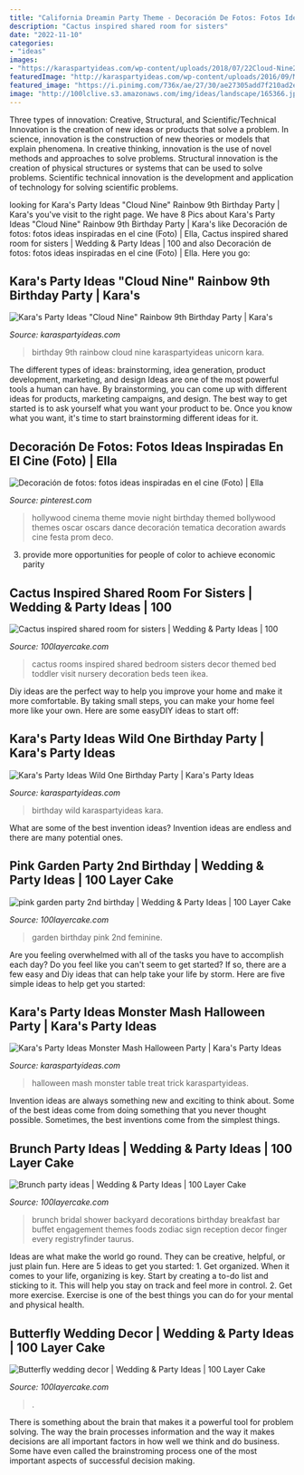 ```yaml
---
title: "California Dreamin Party Theme - Decoración De Fotos: Fotos Ideas Inspiradas En El Cine (foto)"
description: "Cactus inspired shared room for sisters"
date: "2022-11-10"
categories:
- "ideas"
images:
- "https://karaspartyideas.com/wp-content/uploads/2018/07/22Cloud-Nine22-Rainbow-9th-Birthday-Party-via-Karas-Party-Ideas-KarasPartyIdeas.com44.jpeg"
featuredImage: "http://karaspartyideas.com/wp-content/uploads/2016/09/Monster-Mash-Halloween-Party-via-Karas-Party-Ideas-KarasPartyIdeas.com24.jpeg"
featured_image: "https://i.pinimg.com/736x/ae/27/30/ae27305add7f210ad2e6286c524d0bd3.jpg"
image: "http://100lclive.s3.amazonaws.com/img/ideas/landscape/165366.jpg"
---
```



Three types of innovation: Creative, Structural, and Scientific/Technical
Innovation is the creation of new ideas or products that solve a problem. In science, innovation is the construction of new theories or models that explain phenomena. In creative thinking, innovation is the use of novel methods and approaches to solve problems. Structural innovation is the creation of physical structures or systems that can be used to solve problems. Scientific technical innovation is the development and application of technology for solving scientific problems.

	

		
looking for Kara&#039;s Party Ideas &quot;Cloud Nine&quot; Rainbow 9th Birthday Party | Kara&#039;s you've visit to the right page. We have 8 Pics about Kara&#039;s Party Ideas &quot;Cloud Nine&quot; Rainbow 9th Birthday Party | Kara&#039;s like Decoración de fotos: fotos ideas inspiradas en el cine (Foto) | Ella, Cactus inspired shared room for sisters | Wedding &amp; Party Ideas | 100 and also Decoración de fotos: fotos ideas inspiradas en el cine (Foto) | Ella. Here you go:
		
    
## Kara&#039;s Party Ideas &quot;Cloud Nine&quot; Rainbow 9th Birthday Party | Kara&#039;s

<img loading=lazy src="https://karaspartyideas.com/wp-content/uploads/2018/07/22Cloud-Nine22-Rainbow-9th-Birthday-Party-via-Karas-Party-Ideas-KarasPartyIdeas.com44.jpeg" onerror="this.onerror=null;this.src='https://tse2.mm.bing.net/th?id=OIP.IyD8BY4W1p0GwyBo6dqnRAHaLH&amp;pid=15.1';" alt="Kara&#039;s Party Ideas &quot;Cloud Nine&quot; Rainbow 9th Birthday Party | Kara&#039;s">

_Source: karaspartyideas.com_

>birthday 9th rainbow cloud nine karaspartyideas unicorn kara. 

	

The different types of ideas: brainstorming, idea generation, product development, marketing, and design
Ideas are one of the most powerful tools a human can have. By brainstorming, you can come up with different ideas for products, marketing campaigns, and design. The best way to get started is to ask yourself what you want your product to be. Once you know what you want, it's time to start brainstorming different ideas for it.

    
## Decoración De Fotos: Fotos Ideas Inspiradas En El Cine (Foto) | Ella

<img loading=lazy src="https://i.pinimg.com/736x/ae/27/30/ae27305add7f210ad2e6286c524d0bd3.jpg" onerror="this.onerror=null;this.src='https://tse1.mm.bing.net/th?id=OIP.G9gNgm8S5IZu4kKSkzRCWAHaNK&amp;pid=15.1';" alt="Decoración de fotos: fotos ideas inspiradas en el cine (Foto) | Ella">

_Source: pinterest.com_

>hollywood cinema theme movie night birthday themed bollywood themes oscar oscars dance decoración tematica decoration awards cine festa prom deco. 

	

3. provide more opportunities for people of color to achieve economic parity

    
## Cactus Inspired Shared Room For Sisters | Wedding &amp; Party Ideas | 100

<img loading=lazy src="http://100lclive.s3.amazonaws.com/img/ideas/landscape/196516.jpg" onerror="this.onerror=null;this.src='https://tse4.mm.bing.net/th?id=OIP.EbD9eDUSHtTIyjMkKcu0CgHaLH&amp;pid=15.1';" alt="Cactus inspired shared room for sisters | Wedding &amp; Party Ideas | 100">

_Source: 100layercake.com_

>cactus rooms inspired shared bedroom sisters decor themed bed toddler visit nursery decoration beds teen ikea. 

	

Diy ideas are the perfect way to help you improve your home and make it more comfortable. By taking small steps, you can make your home feel more like your own. Here are some easyDIY ideas to start off: 

    
## Kara&#039;s Party Ideas Wild One Birthday Party | Kara&#039;s Party Ideas

<img loading=lazy src="https://karaspartyideas.com/wp-content/uploads/2020/03/Wild-One-Birthday-Party-via-Karas-Party-Ideas-KarasPartyIdeas.com11.jpg" onerror="this.onerror=null;this.src='https://tse1.mm.bing.net/th?id=OIP.9NnnqyF4jz-M1hFOEyxCcAHaLH&amp;pid=15.1';" alt="Kara&#039;s Party Ideas Wild One Birthday Party | Kara&#039;s Party Ideas">

_Source: karaspartyideas.com_

>birthday wild karaspartyideas kara. 

	

What are some of the best invention ideas?
Invention ideas are endless and there are many potential ones.

    
## Pink Garden Party 2nd Birthday | Wedding &amp; Party Ideas | 100 Layer Cake

<img loading=lazy src="http://100lclive.s3.amazonaws.com/img/ideas/landscape/165366.jpg" onerror="this.onerror=null;this.src='https://tse4.mm.bing.net/th?id=OIP._T5cDAqPcKtds29Xjz8N-wHaJ8&amp;pid=15.1';" alt="pink garden party 2nd birthday | Wedding &amp; Party Ideas | 100 Layer Cake">

_Source: 100layercake.com_

>garden birthday pink 2nd feminine. 

	

Are you feeling overwhelmed with all of the tasks you have to accomplish each day? Do you feel like you can't seem to get started? If so, there are a few easy and Diy ideas that can help take your life by storm. Here are five simple ideas to help get you started:

    
## Kara&#039;s Party Ideas Monster Mash Halloween Party | Kara&#039;s Party Ideas

<img loading=lazy src="http://karaspartyideas.com/wp-content/uploads/2016/09/Monster-Mash-Halloween-Party-via-Karas-Party-Ideas-KarasPartyIdeas.com24.jpeg" onerror="this.onerror=null;this.src='https://tse1.mm.bing.net/th?id=OIP.GoskwO5NVVf9nJQgbqBunwHaE8&amp;pid=15.1';" alt="Kara&#039;s Party Ideas Monster Mash Halloween Party | Kara&#039;s Party Ideas">

_Source: karaspartyideas.com_

>halloween mash monster table treat trick karaspartyideas. 

	

Invention ideas are always something new and exciting to think about. Some of the best ideas come from doing something that you never thought possible. Sometimes, the best inventions come from the simplest things.

    
## Brunch Party Ideas | Wedding &amp; Party Ideas | 100 Layer Cake

<img loading=lazy src="http://100lclive.s3.amazonaws.com/img/ideas/landscape/170254.jpg" onerror="this.onerror=null;this.src='https://tse2.mm.bing.net/th?id=OIP.GGhumZBuMgy4oUu2WF0-gAHaLH&amp;pid=15.1';" alt="Brunch party ideas | Wedding &amp; Party Ideas | 100 Layer Cake">

_Source: 100layercake.com_

>brunch bridal shower backyard decorations birthday breakfast bar buffet engagement themes foods zodiac sign reception decor finger every registryfinder taurus. 

	

Ideas are what make the world go round. They can be creative, helpful, or just plain fun. Here are 5 ideas to get you started: 1. Get organized. When it comes to your life, organizing is key. Start by creating a to-do list and sticking to it. This will help you stay on track and feel more in control. 2. Get more exercise. Exercise is one of the best things you can do for your mental and physical health.

    
## Butterfly Wedding Decor | Wedding &amp; Party Ideas | 100 Layer Cake

<img loading=lazy src="http://100lclive.s3.amazonaws.com/img/ideas/landscape/179706.jpg" onerror="this.onerror=null;this.src='https://tse3.mm.bing.net/th?id=OIP.JLNLr-5Ektonu0Y8mfKJpgDMEy&amp;pid=15.1';" alt="Butterfly wedding decor | Wedding &amp; Party Ideas | 100 Layer Cake">

_Source: 100layercake.com_

>. 

	

There is something about the brain that makes it a powerful tool for problem solving. The way the brain processes information and the way it makes decisions are all important factors in how well we think and do business. Some have even called the brainstroming process one of the most important aspects of successful decision making.

